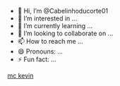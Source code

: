 - 👋 Hi, I’m @Cabelinhoducorte01
- 👀 I’m interested in ...
- 🌱 I’m currently learning ...
- 💞️ I’m looking to collaborate on ...
- 📫 How to reach me ...
- 😄 Pronouns: ...
- ⚡ Fun fact: ...

<!---
Cabelinhoducorte01/Cabelinhoducorte01 is a ✨ special ✨ repository because its `README.md` (this file) appears on your GitHub profile.
You can click the Preview link to take a look at your changes.
--->
[mc kevin](https://media1.tenor.com/m/NjZL-9K4CJgAAAAC/kevin-bueno-kevin.gif)
